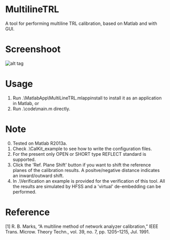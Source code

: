 # MultilineTRL
A tool for performing multiline TRL calibration, based on Matlab and with GUI.

# Screenshoot
![alt tag](https://raw.githubusercontent.com/simonary/MultilineTRL/master/MatlabApp/screenshot.png)

# Usage
1. Run .\MatlabApp\MultiLineTRL.mlappinstall to install it as an application in Matlab, or
2. Run .\code\main.m directly.

# Note
0. Tested on Matlab R2013a.
1. Check .\CalKit_example to see how to write the configuration files.
2. For the present only OPEN or SHORT type REFLECT standard is supported.
3. Click the 'Ref. Plane Shift' button if you want to shift the reference planes of the calibration results. A positve/negative distance indicates an inward/outward shift.
4. In .\Verification an example is provided for the verification of this tool. All the results are simulated by HFSS and a 'virtual' de-embedding can be performed.

# Reference
[1] R. B. Marks, “A multiline method of network analyzer calibration,” IEEE Trans. Microw. Theory Techn., vol. 39, no. 7, pp. 1205–1215, Jul. 1991.